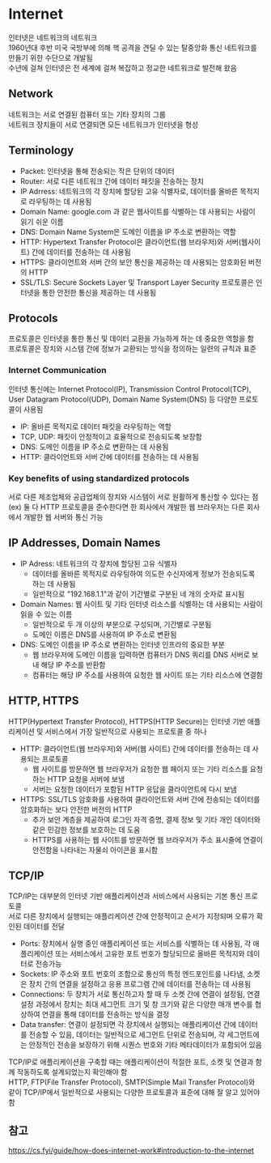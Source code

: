 # Internet

인터넷은 네트워크의 네트워크  
1960년대 후반 미국 국방부에 의해 핵 공격을 견딜 수 있는 탈중앙화 통신 네트워크를 만들기 위한 수단으로 개발됨  
수년에 걸쳐 인터넷은 전 세계에 걸쳐 복잡하고 정교한 네트워크로 발전해 왔음

## Network

네트워크는 서로 연결된 컴퓨터 또는 기타 장치의 그룹  
네트워크 장치들이 서로 연결되면 모든 네트워크가 인터넷을 형성

## Terminology

- Packet: 인터넷을 통해 전송되는 작은 단위의 데이터
- Router: 서로 다른 네트워크 간에 데이터 패킷을 전송하는 장치
- IP Adrress: 네트워크의 각 장치에 할당된 고유 식별자로, 데이터를 올바른 목적지로 라우팅하는 데 사용됨
- Domain Name: google.com 과 같은 웹사이트를 식별하는 데 사용되는 사람이 읽기 쉬운 이름
- DNS: Domain Name System은 도메인 이름을 IP 주소로 변환하는 역할
- HTTP: Hypertext Transfer Protocol은 클라이언트(웹 브라우저)와 서버(웹사이트) 간에 데이터를 전송하는 데 사용됨
- HTTPS: 클라이언트와 서버 간의 보안 통신을 제공하는 데 사용되는 암호화된 버전의 HTTP
- SSL/TLS: Secure Sockets Layer 및 Transport Layer Security 프로토콜은 인터넷을 통한 안전한 통신을 제공하는 데 사용됨

## Protocols

프로토콜은 인터넷을 통한 통신 및 데이터 교환을 가능하게 하는 데 중요한 역할을 함  
프로토콜은 장치와 시스템 간에 정보가 교환되는 방식을 정의하는 일련의 규칙과 표준

### Internet Communication

인터넷 통신에는 Internet Protocol(IP), Transmission Control Protocol(TCP), User Datagram Protocol(UDP), Domain Name System(DNS) 등 다양한 프로토콜이 사용됨

- IP: 올바른 목적지로 데이터 패킷을 라우팅하는 역할
- TCP, UDP: 패킷이 안정적이고 효율적으로 전송되도록 보장함
- DNS: 도메인 이름을 IP 주소로 변환하는 데 사용됨
- HTTP: 클라이언트와 서버 간에 데이터를 전송하는 데 사용됨

### Key benefits of using standardized protocols

서로 다른 제조업체와 공급업체의 장치와 시스템이 서로 원활하게 통신할 수 있다는 점  
(ex) 둘 다 HTTP 프로토콜을 준수한다면 한 회사에서 개발한 웹 브라우저는 다른 회사에서 개발한 웹 서버와 통신 가능

## IP Addresses, Domain Names

- IP Adress: 네트워크의 각 장치에 할당된 고유 식별자
  - 데이터를 올바른 목적지로 라우팅하여 의도한 수신자에게 정보가 전송되도록 하는 데 사용됨
  - 일반적으로 "192.168.1.1"과 같이 기간별로 구분된 네 개의 숫자로 표시됨
- Domain Names: 웹 사이트 및 기타 인터넷 리소스를 식별하는 데 사용되는 사람이 읽을 수 있는 이름
  - 일반적으로 두 개 이상의 부분으로 구성되며, 기간별로 구분됨
  - 도메인 이름은 DNS를 사용하여 IP 주소로 변환됨
- DNS: 도메인 이름을 IP 주소로 변환하는 인터넷 인프라의 중요한 부분
  - 웹 브라우저에 도메인 이름을 입력하면 컴퓨터가 DNS 쿼리를 DNS 서버로 보내 해당 IP 주소를 반환함
  - 컴퓨터는 해당 IP 주소를 사용하여 요청한 웹 사이트 또는 기타 리소스에 연결함

## HTTP, HTTPS

HTTP(Hypertext Transfer Protocol), HTTPS(HTTP Secure)는 인터넷 기반 애플리케이션 및 서비스에서 가장 일반적으로 사용되는 프로토콜 중 하나

- HTTP: 클라이언트(웹 브라우저)와 서버(웹 사이트) 간에 데이터를 전송하는 데 사용되는 프로토콜
  - 웹 사이트를 방문하면 웹 브라우저가 요청한 웹 페이지 또는 기타 리소스를 요청하는 HTTP 요청을 서버에 보냄
  - 서버는 요청한 데이터가 포함된 HTTP 응답을 클라이언트에 다시 보냄
- HTTPS: SSL/TLS 암호화를 사용하여 클라이언트와 서버 간에 전송되는 데이터를 암호화하는 보다 안전한 버전의 HTTP
  - 추가 보안 계층을 제공하여 로그인 자격 증명, 결제 정보 및 기타 개인 데이터와 같은 민감한 정보를 보호하는 데 도움
  - HTTPS를 사용하는 웹 사이트를 방문하면 웹 브라우저가 주소 표시줄에 연결이 안전함을 나타내는 자물쇠 아이콘을 표시함

## TCP/IP

TCP/IP는 대부분의 인터넷 기반 애플리케이션과 서비스에서 사용되는 기본 통신 프로토콜  
서로 다른 장치에서 실행되는 애플리케이션 간에 안정적이고 순서가 지정되며 오류가 확인된 데이터를 전달

- Ports: 장치에서 실행 중인 애플리케이션 또는 서비스를 식별하는 데 사용됨, 각 애플리케이션 또는 서비스에서 고유한 포트 번호가 할당되므로 올바른 목적지와 데이터로 전송가능
- Sockets: IP 주소와 포트 번호의 조합으로 통신의 특정 엔드포인트를 나타냄, 소켓은 장치 간의 연결을 설정하고 응용 프로그램 간에 데이터를 전송하는 데 사용됨
- Connections: 두 장치가 서로 통신하고자 할 때 두 소켓 간에 연결이 설정됨, 연결 설정 과정에서 장치는 최대 세그먼트 크기 및 창 크기와 같은 다양한 매개 변수를 협상하여 연결을 통해 데이터를 전송하는 방식을 결정
- Data transfer: 연결이 설정되면 각 장치에서 실행되는 애플리케이션 간에 데이터를 전송할 수 있음, 데이터는 일반적으로 세그먼트 단위로 전송되며, 각 세그먼트에는 안정적인 전송을 보장하기 위해 시퀀스 번호와 기타 메타데이터가 포함되어 있음

TCP/IP로 애플리케이션을 구축할 때는 애플리케이션이 적절한 포트, 소켓 및 연결과 함께 작동하도록 설계되었는지 확인해야 함  
HTTP, FTP(File Transfer Protocol), SMTP(Simple Mail Transfer Protocol)와 같이 TCP/IP에서 일반적으로 사용되는 다양한 프로토콜과 표준에 대해 잘 알고 있어야 함

## 참고

https://cs.fyi/guide/how-does-internet-work#introduction-to-the-internet
